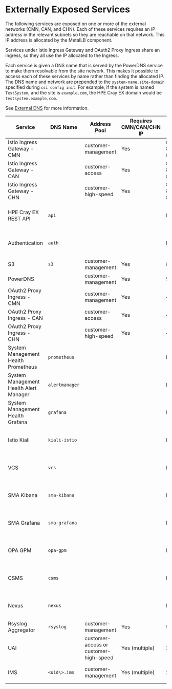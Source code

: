 # Externally Exposed Services

The following services are exposed on one or more of the external networks \(CMN, CAN, and CHN)\. Each of these services requires an IP address in the relevant subnets so they are reachable on that network. This IP address is allocated by the MetalLB component.

Services under Istio Ingress Gateway and OAuth2 Proxy Ingress share an ingress, so they all use the IP allocated to the Ingress.

Each service is given a DNS name that is served by the PowerDNS service to make them resolvable from the site network. This makes it possible to access each of these services by name rather than finding the
allocated IP. The DNS name and network are prepended to the `system-name.site-domain` specified during `csi config init`. For example, if the system is named `TestSystem`, and the site is `example.com`, the
HPE Cray EX domain would be `testsystem.example.com`.

See [External DNS](../external_dns/External_DNS.md) for more information.

|Service|DNS Name|Address Pool|Requires CMN/CAN/CHN IP|External Port|Notes|
|-------|--------|------------|---------------|-------------|-----|
|Istio Ingress Gateway - CMN| |customer-management|Yes|80/443, 8081, 8888| |
|Istio Ingress Gateway - CAN| |customer-access|Yes|80/443, 8081, 8888| |
|Istio Ingress Gateway - CHN| |customer-high-speed|Yes|80/443, 8081, 8888| |
| HPE Cray EX REST API |`api`|| |No| Uses the IP address of Istio Ingress Gateway (CMN/CAN/CHN)|
| Authentication |`auth`|| |No| Uses the IP address of Istio Ingress Gateway (CMN/CAN/CHN)|
|S3|`s3`|customer-management|Yes|8080| |
|PowerDNS| |customer-management|Yes|53| |
|OAuth2 Proxy Ingress - CMN| |customer-management|Yes|443| |
|OAuth2 Proxy Ingress - CAN| |customer-access|Yes|443| |
|OAuth2 Proxy Ingress - CHN| |customer-high-speed|Yes|443| |
| System Management Health Prometheus |`prometheus`|| |No| Uses the IP address of OAuth2 Proxy Ingress (CMN)|
| System Management Health Alert Manager |`alertmanager`|| |No| Uses the IP address of OAuth2 Proxy Ingress (CMN)|
| System Management Health Grafana |`grafana`|| |No| Uses the IP address of OAuth2 Proxy Ingress (CMN)|
| Istio Kiali | `kiali-istio`      || |No| Uses the IP address of OAuth2 Proxy Ingress (CMN)|
| VCS |`vcs`|| |No| Uses the IP address of OAuth2 Proxy Ingress (CMN)|
| SMA Kibana |`sma-kibana`|| |No| Uses the IP address of OAuth2 Proxy Ingress (CMN)|
| SMA Grafana |`sma-grafana`|| |No| Uses the IP address of OAuth2 Proxy Ingress (CMN) |
| OPA GPM |`opa-gpm`|| |No| Uses the IP address of OAuth2 Proxy Ingress (CMN) |
| CSMS |`csms`|| |No| Uses the IP address of OAuth2 Proxy Ingress (CMN)|
| Nexus |`nexus`|| |No| Uses the IP address of Istio Ingress Gateway (CMN) |
|Rsyslog Aggregator|`rsyslog`|customer-management|Yes|514/8514| |
|UAI| |customer-access or customer-high-speed|Yes \(multiple\)|22|Can be several of these each with a unique ID|
|IMS|`<uid\>.ims`|customer-management|Yes \(multiple\)|22|Can be several of these each with a unique ID|

